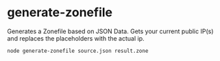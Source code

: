 # generate-zonefile

Generates a Zonefile based on JSON Data. Gets your current public IP(s) and replaces the placeholders with the actual ip.

```
node generate-zonefile source.json result.zone
```